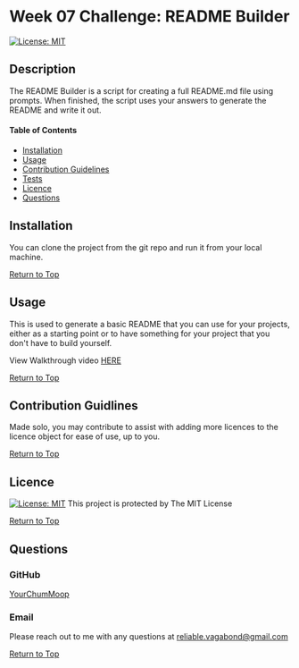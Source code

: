 # Week 07 Challenge: README Builder

[![License: MIT](https://img.shields.io/badge/License-MIT-yellow.svg)](https://opensource.org/licenses/MIT)

## Description
The README Builder is a script for creating a full README.md file using prompts. When finished, the script uses your answers to generate the README and  write it out.

#### Table of Contents
* [Installation](#installation)
* [Usage](#usage)
* [Contribution Guidelines](#contribution-guidlines)
* [Tests](#tests)
* [Licence](#licence)
* [Questions](#questions)


## Installation

You can clone the project from the git repo and run it from your local machine.

[Return to Top](#week-07-challenge:-readme-builder)

## Usage

This is used to generate a basic README that you can use for your projects, either as a starting point or to have something for your project that you don't have to build yourself.

View Walkthrough video [HERE](https://drive.google.com/file/d/1TfwwPZZ-dcBUuQwlrYDAk0BWd2j5qANm/view?usp=sharing)

[Return to Top](#week-07-challenge:-readme-builder)

## Contribution Guidlines

Made solo, you may contribute to assist with adding more licences to the licence object for ease of use, up to you.

[Return to Top](#week-07-challenge:-readme-builder)


## Licence

[![License: MIT](https://img.shields.io/badge/License-MIT-yellow.svg)](https://opensource.org/licenses/MIT)
This project is protected by The MIT License

[Return to Top](#week-07-challenge:-readme-builder)

## Questions

### GitHub
[YourChumMoop](https://github.com/YourChumMoop)
### Email
Please reach out to me with any questions at reliable.vagabond@gmail.com

[Return to Top](#week-07-challenge:-readme-builder)

    
